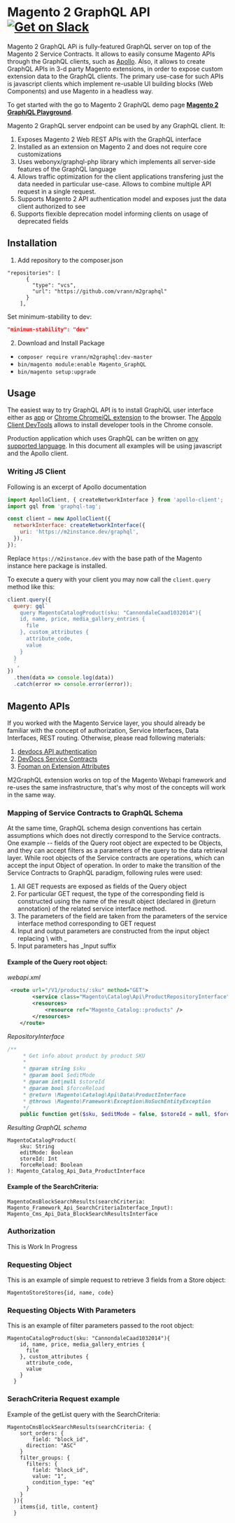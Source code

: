 # Magento 2 GraphQL API [![Get on Slack](https://img.shields.io/badge/slack-join-orange.svg)](https://www.surveymonkey.com/r/27NGBTB)

Magento 2 GraphQL APi is fully-featured GraphQL server on top of the Magento 2 Service Contracts. It allows to easily consume Magento APIs through the GraphQL clients, such as [Apollo](http://dev.apollodata.com/). Also, it allows to create GraphQL APIs in 3-d party Magento extensions, in order to expose custom extension data to the GraphQL clients. The primary use-case for such APIs is javascript clients which implement re-usable UI building blocks (Web Components) and use Magento in a headless way.

To get started with the go to Magento 2 Graph<i>i</i>QL demo page [**Magento 2 Graph<i>i</i>QL Playground**](http://m2graphql.com/graphiql/).

Magento 2 GraphQL server endpoint can be used by any GraphQL client. It:

1. Exposes Magento 2 Web REST APIs with the GraphQL interface
2. Installed as an extension on Magento 2 and does not require core customizations
3. Uses webonyx/graphql-php library which implements all server-side features of the GraphQL language
4. Allows traffic optimization for the client applications transfering just the data needed in particular use-case. Allows to combine multiple API request in a single request.
5. Supports Magento 2 API authentication model and exposes just the data client authorized to see
6. Supports flexible deprecation model informing clients on usage of deprecated fields

## Installation 

1. Add repository to the composer.json
```
"repositories": [
      {
        "type": "vcs",
        "url": "https://github.com/vrann/m2graphql"
      }
    ],
```

Set minimum-stability to dev:
```json
"minimum-stability": "dev"
```

2. Download and Install Package

- `composer require vrann/m2graphql:dev-master`
- `bin/magento module:enable Magento_GraphQL`
- `bin/magento setup:upgrade`

## Usage

The easiest way to try GraphQL API is to install Graph<i>i</i>QL user interface either as [app](https://github.com/skevy/graphiql-app) or [Chrome ChromeiQL extension](https://chrome.google.com/webstore/detail/chromeiql/fkkiamalmpiidkljmicmjfbieiclmeij) to the browser. The [Appolo Client DevTools](https://github.com/apollographql/apollo-client-devtools) allows to install developer tools in the Chrome console.

Production application which uses GraphQL can be written on [any supported language](http://graphql.org/code/). In this document all examples will be using javascript and the Apollo client.

### Writing JS Client

Following is an excerpt of Apollo documentation

```js
import ApolloClient, { createNetworkInterface } from 'apollo-client';
import gql from 'graphql-tag';

const client = new ApolloClient({
  networkInterface: createNetworkInterface({
    uri: 'https://m2instance.dev/graphql',
  }),
});
```

Replace `https://m2instance.dev` with the base path of the Magento instance here package is installed.

To execute a query with your client you may now call the `client.query` method like this:

```js
client.query({
  query: gql`
    query MagentoCatalogProduct(sku: "CannondaleCaad1032014"){
    id, name, price, media_gallery_entries {
      file
    }, custom_attributes {
      attribute_code,
      value
    }
  }
  `,
})
  .then(data => console.log(data))
  .catch(error => console.error(error));
```

## Magento APIs

If you worked with the Magento Service layer, you should already be familiar with the concept of authorization, Service Interfaces, Data Interfaces, REST routing. Otherwise, please read following materials:
1. [devdocs API authentication](http://devdocs.magento.com/guides/v2.2/get-started/authentication/gs-authentication.html)
2. [DevDocs Service Contracts](http://devdocs.magento.com/guides/v2.2/extension-dev-guide/service-contracts/design-patterns.html)
3. [Fooman on Extension Attributes](https://store.fooman.co.nz/blog/an-introduction-to-extension-attributes.html)

M2GraphQL extension works on top of the Magento Webapi framework and re-uses the same insfrastructure, that's why most of the concepts will work in the same way.

### Mapping of Service Contracts to GraphQL Schema

At the same time, GraphQL schema design conventions has certain assumptions which does not directly correspond to the Service contracts. One example -- fields of the Query root object are expected to be Objects, and they can accept filters as a parameters of the query to the data retrieval layer. While root objects of the Service contracts are operations, which can accept the input Object of operation. In order to make the transition of the Service Contracts to GraphQL paradigm, following rules were used:

1. All GET requests are exposed as fields of the Query object
2. For particular GET request, the type of the corresponding field is constructed using the name of the result object (declared in @return annotation) of the related service interface method.
3. The parameters of the field are taken from the parameters of the service interface method corresponding to GET request
4. Input and output parameters are constructed from the input object replacing \\ with _
5. Input parameters has _Input suffix

#### Example of the Query root object:

*webapi.xml*
```xml
 <route url="/V1/products/:sku" method="GET">
        <service class="Magento\Catalog\Api\ProductRepositoryInterface" method="get"/>
        <resources>
            <resource ref="Magento_Catalog::products" />
        </resources>
    </route>
```

*RepositoryInterface*
```php
/**
     * Get info about product by product SKU
     *
     * @param string $sku
     * @param bool $editMode
     * @param int|null $storeId
     * @param bool $forceReload
     * @return \Magento\Catalog\Api\Data\ProductInterface
     * @throws \Magento\Framework\Exception\NoSuchEntityException
     */
    public function get($sku, $editMode = false, $storeId = null, $forceReload = false);
```

*Resulting GraphQL schema*
```
MagentoCatalogProduct(
    sku: String
    editMode: Boolean
    storeId: Int
    forceReload: Boolean
): Magento_Catalog_Api_Data_ProductInterface
```

#### Example of the SearchCriteria:
```
MagentoCmsBlockSearchResults(searchCriteria: Magento_Framework_Api_SearchCriteriaInterface_Input): Magento_Cms_Api_Data_BlockSearchResultsInterface
```

### Authorization

This is Work In Progress

### Requesting Object

This is an example of simple request to retrieve 3 fields from a Store object:

```
MagentoStoreStores{id, name, code}
```

### Requesting Objects With Parameters

This is an example of filter parameters passed to the root object:

```
MagentoCatalogProduct(sku: "CannondaleCaad1032014"){
    id, name, price, media_gallery_entries {
      file
    }, custom_attributes {
      attribute_code,
      value
    }
  }
```

### SerachCriteria Request example

Example of the getList query with the SearchCriteria:
```
MagentoCmsBlockSearchResults(searchCriteria: {
    sort_orders: {
    	field: "block_id",
      direction: "ASC"
    }
    filter_groups: {
      filters: {
        field: "block_id",
        value: "1",
        condition_type: "eq"
      }
    }
  }){
    items{id, title, content}
  }
```
